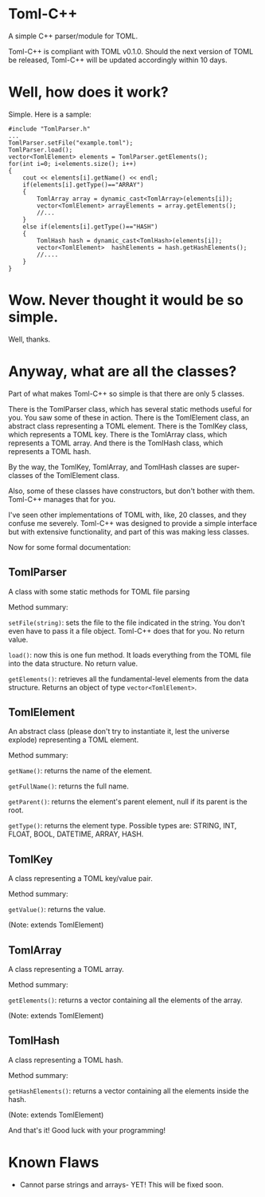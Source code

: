 Toml-C++
========

A simple C++ parser/module for TOML.

Toml-C++ is compliant with TOML v0.1.0.
Should the next version of TOML be released, Toml-C++ will be updated accordingly within 10 days.

Well, how does it work?
========

Simple. Here is a sample:

    #include "TomlParser.h"
    ...
    TomlParser.setFile("example.toml");
    TomlParser.load();
    vector<TomlElement> elements = TomlParser.getElements();
    for(int i=0; i<elements.size(); i++)
    {
        cout << elements[i].getName() << endl;
        if(elements[i].getType()=="ARRAY")
        {
            TomlArray array = dynamic_cast<TomlArray>(elements[i]);
            vector<TomlElement> arrayElements = array.getElements();
            //...
        }
        else if(elements[i].getType()=="HASH")
        {
            TomlHash hash = dynamic_cast<TomlHash>(elements[i]);
            vector<TomlElement>  hashElements = hash.getHashElements();
            //....
        }
    }

Wow. Never thought it would be so simple.
========

Well, thanks.

Anyway, what are all the classes?
========

Part of what makes Toml-C++ so simple is that there are only 5 classes.

There is the TomlParser class, which has several static methods useful for you. You saw some of these in action.
There is the TomlElement class, an abstract class representing a TOML element.
There is the TomlKey class, which represents a TOML key.
There is the TomlArray class, which represents a TOML array.
And there is the TomlHash class, which represents a TOML hash.

By the way, the TomlKey, TomlArray, and TomlHash classes are super-classes of the TomlElement class.

Also, some of these classes have constructors, but don't bother with them. Toml-C++ manages that for you.

I've seen other implementations of TOML with, like, 20 classes, and they confuse me severely.
Toml-C++ was designed to provide a simple interface but with extensive functionality,
and part of this was making less classes.

Now for some formal documentation:

TomlParser
----------

A class with some static methods for TOML file parsing

Method summary:

`setFile(string)`: sets the file to the file indicated in the string.
You don't even have to pass it a file object. Toml-C++ does that for you.
No return value.

`load()`: now this is one fun method. It loads everything from the TOML file into the data structure.
No return value.

`getElements()`: retrieves all the fundamental-level elements from the data structure.
Returns an object of type `vector<TomlElement>`.

TomlElement
-----------

An abstract class (please don't try to instantiate it, lest the universe explode) representing a TOML element.

Method summary:

`getName()`: returns the name of the element.

`getFullName()`: returns the full name.

`getParent()`: returns the element's parent element, null if its parent is the root.

`getType()`: returns the element type.
Possible types are: STRING, INT, FLOAT, BOOL, DATETIME, ARRAY, HASH.

TomlKey
-------

A class representing a TOML key/value pair.

Method summary:

`getValue()`: returns the value.

(Note: extends TomlElement)

TomlArray
---------

A class representing a TOML array.

Method summary:

`getElements()`: returns a vector containing all the elements of the array.

(Note: extends TomlElement)

TomlHash
--------

A class representing a TOML hash.

Method summary:

`getHashElements()`: returns a vector containing all the elements inside the hash.

(Note: extends TomlElement)

And that's it! Good luck with your programming!

Known Flaws
========

- Cannot parse strings and arrays- YET! This will be fixed soon.
